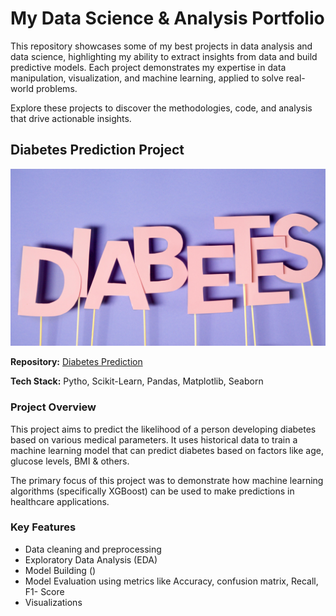 # My Data Science & Analysis Portfolio

This repository showcases some of my best projects in data analysis and data science, highlighting my ability to extract insights from data and build predictive models. Each project demonstrates my expertise in data manipulation, visualization, and machine learning, applied to solve real-world problems.

Explore these projects to discover the methodologies, code, and analysis that drive actionable insights.

## Diabetes Prediction Project
![](https://github.com/MithamoMorgan/MY_PORTFOLIO_/blob/master/Diabetes.jpg)

**Repository:** [Diabetes Prediction](https://github.com/MithamoMorgan/Diabetes_Prediction)

**Tech Stack:** Pytho, Scikit-Learn, Pandas, Matplotlib, Seaborn

### Project Overview

This project aims to predict the likelihood of a person developing diabetes based on various medical parameters. It uses historical data to train a machine learning model that can predict diabetes based on factors like age, glucose levels, BMI & others.

The primary focus of this project was to demonstrate how machine learning algorithms (specifically XGBoost) can be used to make predictions in healthcare applications.

### Key Features

* Data cleaning and preprocessing
* Exploratory Data Analysis (EDA)
* Model Building ()
* Model Evaluation using metrics like Accuracy, confusion matrix, Recall, F1- Score
* Visualizations
